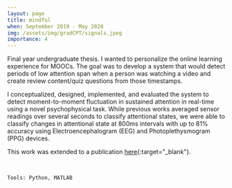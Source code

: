 ```yaml
---
layout: page
title: mindful
when: September 2019 - May 2020
img: /assets/img/gradCPT/signals.jpeg
importance: 4
---
```


Final year undergraduate thesis. I wanted to personalize the online learning experience for MOOCs. The goal was to develop a system that would detect periods of low attention span when a person was watching a video and create review content/quiz questions from those timestamps. 

I conceptualized, designed, implemented, and evaluated the system to detect moment-to-moment fluctuation in sustained attention in real-time using a novel psychophysical task. While previous works averaged sensor readings over several seconds to classify attentional states, we were able to classify changes in attentional state at 800ms intervals with up to 81% accuracy using Electroencephalogram (EEG) and Photoplethysmogram (PPG) devices. 

This work was extended to a publication [here](https://www.mdpi.com/1424-8220/21/10/3419){:target="_blank"}. 

<div class="row justify-content-sm-center">
    <div class="col-sm-8 mt-3 mt-md-0">
        <img class="img-fluid rounded z-depth-1" src="{{ '/assets/img/gradCPT/experiment-1.jpeg' | relative_url }}" alt="" title="experiment set up"/>
    </div>
</div>

<br>

    Tools: Python, MATLAB